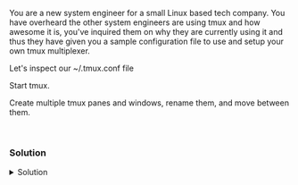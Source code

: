 You are a new system engineer for a small Linux based tech company. You have overheard the other system engineers are using tmux and how awesome it is, you've inquired them on why they are currently using it and thus they have given you a sample configuration file to use and setup your own tmux multiplexer.

Let's inspect our ~/.tmux.conf file

Start tmux.

Create multiple tmux panes and windows, rename them, and move between them.

<br>

### Solution
<details>
<summary>Solution</summary>

Install tmux

```plain
apt -y install tmux
```{{exec}}

Verify your /root/.tmux.conf file

```plain
cat /root/.tmux.conf
```{{exec}}

Create a tmux session

```plain
tmux
```{{exec}}

Verify that you are attached in tmux

```plain
tmux ls
```{{exec}}

In Tmux a command usually starts with a prefix key `ctrl+b` and than a key to activate an action.

Split the tmux Horizontally

```plain
ctrl + b and "
```

Split the tmux Vertically

```plain
ctrl + b and %
```

Jump between the horizontal tmux sessions

```
ctrl + b and [Arrow Keys] < ^ >
```

Rename your current window to "Window1"

```plain
ctrl + b and ,
```

Create a new window and name it "Window2"

```plain
ctrl + b and c
ctrl + b and ,
```

Move between the windows

```plain
ctrl+b and 0
```

View all windows

```plain
ctrl+b and w
```

</details>